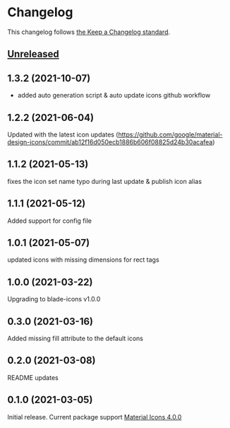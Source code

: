 # Changelog

This changelog follows [the Keep a Changelog standard](https://keepachangelog.com).

## [Unreleased](https://github.com/codea3/blade-google-material-design-icons/compare/1.3.2...main)

## 1.3.2 (2021-10-07)
- added auto generation script & auto update icons github workflow

## 1.2.2 (2021-06-04)
Updated with the latest icon updates (https://github.com/google/material-design-icons/commit/ab12f16d050ecb1886b606f08825d24b30acafea)

## 1.1.2 (2021-05-13)
fixes the icon set name typo during last update & publish icon alias

## 1.1.1 (2021-05-12)
Added support for config file

## 1.0.1 (2021-05-07)
updated icons with missing dimensions for rect tags

## 1.0.0 (2021-03-22)
Upgrading to blade-icons v1.0.0

## 0.3.0 (2021-03-16)
Added missing fill attribute to the default icons

## 0.2.0 (2021-03-08)
README updates

## 0.1.0 (2021-03-05)

Initial release.
Current package support [Material Icons 4.0.0](https://github.com/google/material-design-icons/releases/tag/4.0.0)
